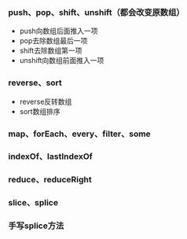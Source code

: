 
### push、pop、shift、unshift（都会改变原数组）  
- push向数组后面推入一项
- pop去除数组最后一项
- shift去除数组第一项
- unshift向数组前面推入一项


### reverse、sort  
- reverse反转数组
- sort数组排序

### map、forEach、every、filter、some  


### indexOf、lastIndexOf  

### reduce、reduceRight  

### slice、splice  

### 手写splice方法  
